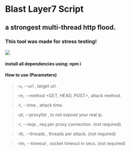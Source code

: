# Blast Layer7 Script

## a strongest multi-thread http flood.

### This tool was made for stress testing!

<a align="center"><img align="center" src="https://img.shields.io/badge/javascript-yellow?&style=for-the-badge&logo=javascript&logoColor=white"/></a> &nbsp;   

#### install all dependencies using: npm i
#### How to use (Parameters)

> -u,  --url <url>, target url.
  
  
> -m,  --method <GET, HEAD, POST>, attack method.


> -t,  --time <length>, attack time.
  
  
> -pl, --proxylist <filename>, to not expose your real ip.
  
  
> -r,  --reqs <length>, req per proxy connection. (not required)
  
  
> -th, --threads <length>, threads per attack. (not required)
  
  
> -tm, --timeout <length>, socket timeout in secs. (not required)
